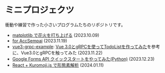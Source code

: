 # ミニプロジェクツ
衝動や練習で作った小さいプログラムたちのリポジトリです。

- [matplotlib で花火を打ち上げる](./fireworks/) (2023.10.09)
- [for AccSempai](./AccSempai/) (2023.11.19)
- [vue3-grpc-example](./vue3-grpc-example/): [Vue 3.0とgRPCを使ってTodoListを作ってみた](https://zenn.dev/hannoeru/articles/6c6f56d4080595c3540e)を参考に、Vue3.0とgRPCを触ってみた (2023.11.22)
- [Google Forms API クイックスタートをやってみた(Python)](./google-formsapi/) (2023.12.23)
- [React + Kuromoji.js で形態素解析](./try-kuromoji/) (2024.01.11)
